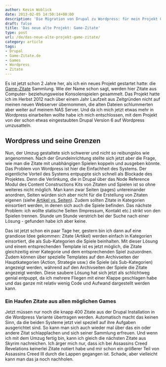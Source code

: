 ```yaml
---
author: Kevin Woblick
date: 2013-02-05 14:50:14+00:00
description: 'Die Migration von Drupal zu Wordpress: für mein Projekt Game-Zitate habe ich mich schlau gemacht und überlegt, wie man das bewerkstelligen kann.'
draft: false
title: 'Das neue alte Projekt: Game-Zitate'
type: post
url: /de/das-neue-alte-projekt-game-zitate/
category: article
tags:
- Drupal
- Game-Zitate.de
- Games
- Wordpress
- Zitate
---
```


Es ist jetzt schon 2 Jahre her, als ich ein neues Projekt gestartet hatte: die [Game-Zitate](http://www.game-zitate.de/) Sammlung. Wie der Name schon sagt, werden hier Zitate aus Computer- beziehungsweise Konsolenspielen gesammelt. Das Projekt hatte ich im Herbst 2012 nach über einem Jahr Laufzeit aus Zeitgründen nicht auf meinen neuen Webserver übernommen, die alten Dateien schlummerten aber weiter auf meinem NAS Server. Und da ich mich jetzt etwas mehr in Wordpress einarbeiten wollte habe ich mich entschlossen, mit dem Projekt von der schon etwas eingestaubten Drupal Version 6 auf Wordpress umzusatteln.


## Wordpress und seine Grenzen

Nun, der Umzug gestaltete sich schwerer und nicht so reibungslos wie angenommen. Nach der Grundeinrichtung stellte sich jetzt aber die Frage, wie man die Zitate mit unabhängigen Spielen koppeln und ausgeben könnte. Das Problem von Wordpress ist hier die Einfachheit des Systems. Der eigentliche Vorteil des Systems entpuppte sich schnell als Blockade des Projektes. Denn die Verlinkung, die in Drupal über das Node Reference Modul des Content Constructions Kits von Zitaten und Spielen ist so ohne weiteres nicht möglich. Man kann zwar Seiten (pages) untereinander anordnen, Seiten würden sich aber nicht für die Erstellung von Zitaten eigenen (siehe [Artikel vs. Seiten](http://de.support.wordpress.com/post-vs-page/)). Zudem sollten Zitate in Kategorien einsortiert werden, in denen sich auch die Spiele befinden. Das nächste Problem: ich wollte statische Seiten (Impressum, Kontakt etc.) strikt von den Spielen trennen. Stunde um Stunde verstrich bei der Suche nach einer Lösung - gefunden habe ich aber keine.

Das ist jetzt schon ein paar Tage her, gestern bin ich dann auf eine grandiose Idee gekommen: Zitate (Artikel) werden einfach in Kategorien einsortiert, die als Sub-Kategorien die Spiele beinhalten. Mit dieser Lösung und einem entsprechenden Template ist es jetzt möglich, die Zitate gleichzeitig einer Kategorie und dem entsprechenden Spiel zuzuordnen. Zudem können über spezielle Templates auf den Archivseiten der Hauptkategorien (Action, Strategie usw.) die Spiele (als Sub-Kategorien) angezeigt werden, während auf den Archivseiten der Spiele die Zitate angezeigt werden. Diese saubere Lösung hat sich jetzt als schlichtweg genial entpuppt, da ich mehrere Fliegen mit einer Klappe geschlagen habe und das ganze mit relativ wenig Code und Aufwand dargestellt werden kann.


### Ein Haufen Zitate aus allen möglichen Games

Jetzt müssen nur noch die knapp 400 Zitate aus der Drupal Installation in die Wordpress Variante übertragen werden. Automatisch macht das keinen Sinn, da die beiden Systeme jetzt viel speziell auf ihre Aufgaben ausgerichtet sind. So kann man sich auch wieder mal über das ein oder andere Zitat schlapplachen und sich seiner Sammlung erfreuen. Und wenn ich mit dem Umzug fertig bin, kann ich gleich die nächsten Zitate aus Skyrim nachreichen. Ich ärger mich nur, dass ich bei Assassins Creed Revelations keinerlei Zitate notiert habe und mir schon ein größerer Teil von Assassins Creed III durch die Lappen gegangen ist. Schade, aber vielleicht kann man das ja noch nachholen.
